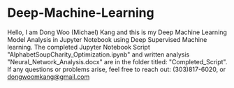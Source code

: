 # Deep-Machine-Learning
Hello, I am Dong Woo (Michael) Kang and this is my Deep Machine Learning Model Analysis in Jupyter Notebook using Deep Supervised Machine learning. The completed Jupyter Notebook Script "AlphabetSoupCharity_Optimization.ipynb" and written analysis "Neural_Network_Analysis.docx" are in the folder titled: "Completed_Script". If any questions or problems arise, feel free to reach out: (303)817-6020, or dongwoomkang@gmail.com

